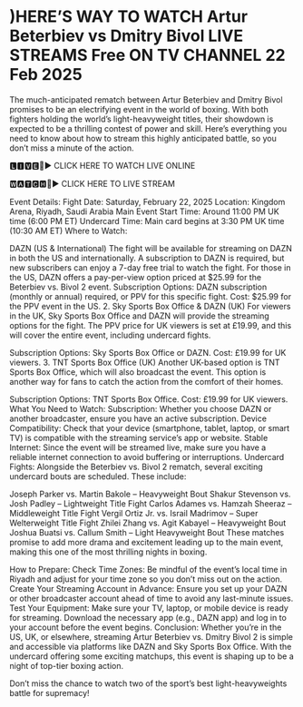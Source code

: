 # )HERE’S WAY TO WATCH Artur Beterbiev vs Dmitry Bivol LIVE STREAMS Free ON TV CHANNEL 22 Feb 2025
The much-anticipated rematch between Artur Beterbiev and Dmitry Bivol promises to be an electrifying event in the world of boxing. With both fighters holding the world’s light-heavyweight titles, their showdown is expected to be a thrilling contest of power and skill. Here’s everything you need to know about how to stream this highly anticipated battle, so you don’t miss a minute of the action.

🅻🅸🆅🅴🔴▶️ CLICK HERE TO WATCH LIVE ONLINE

🆆🅰🆃🅲🅷🔴▶️ CLICK HERE TO LIVE STREAM

Event Details:
Fight Date: Saturday, February 22, 2025
Location: Kingdom Arena, Riyadh, Saudi Arabia
Main Event Start Time: Around 11:00 PM UK time (6:00 PM ET)
Undercard Time: Main card begins at 3:30 PM UK time (10:30 AM ET)
Where to Watch:

DAZN (US & International)
The fight will be available for streaming on DAZN in both the US and internationally. A subscription to DAZN is required, but new subscribers can enjoy a 7-day free trial to watch the fight. For those in the US, DAZN offers a pay-per-view option priced at $25.99 for the Beterbiev vs. Bivol 2 event.
Subscription Options: DAZN subscription (monthly or annual) required, or PPV for this specific fight.
Cost: $25.99 for the PPV event in the US.
2. Sky Sports Box Office & DAZN (UK)
For viewers in the UK, Sky Sports Box Office and DAZN will provide the streaming options for the fight. The PPV price for UK viewers is set at £19.99, and this will cover the entire event, including undercard fights.

Subscription Options: Sky Sports Box Office or DAZN.
Cost: £19.99 for UK viewers.
3. TNT Sports Box Office (UK)
Another UK-based option is TNT Sports Box Office, which will also broadcast the event. This option is another way for fans to catch the action from the comfort of their homes.

Subscription Options: TNT Sports Box Office.
Cost: £19.99 for UK viewers.
What You Need to Watch:
Subscription: Whether you choose DAZN or another broadcaster, ensure you have an active subscription.
Device Compatibility: Check that your device (smartphone, tablet, laptop, or smart TV) is compatible with the streaming service’s app or website.
Stable Internet: Since the event will be streamed live, make sure you have a reliable internet connection to avoid buffering or interruptions.
Undercard Fights:
Alongside the Beterbiev vs. Bivol 2 rematch, several exciting undercard bouts are scheduled. These include:

Joseph Parker vs. Martin Bakole – Heavyweight Bout
Shakur Stevenson vs. Josh Padley – Lightweight Title Fight
Carlos Adames vs. Hamzah Sheeraz – Middleweight Title Fight
Vergil Ortiz Jr. vs. Israil Madrimov – Super Welterweight Title Fight
Zhilei Zhang vs. Agit Kabayel – Heavyweight Bout
Joshua Buatsi vs. Callum Smith – Light Heavyweight Bout
These matches promise to add more drama and excitement leading up to the main event, making this one of the most thrilling nights in boxing.

How to Prepare:
Check Time Zones: Be mindful of the event’s local time in Riyadh and adjust for your time zone so you don’t miss out on the action.
Create Your Streaming Account in Advance: Ensure you set up your DAZN or other broadcaster account ahead of time to avoid any last-minute issues.
Test Your Equipment: Make sure your TV, laptop, or mobile device is ready for streaming. Download the necessary app (e.g., DAZN app) and log in to your account before the event begins.
Conclusion:
Whether you’re in the US, UK, or elsewhere, streaming Artur Beterbiev vs. Dmitry Bivol 2 is simple and accessible via platforms like DAZN and Sky Sports Box Office. With the undercard offering some exciting matchups, this event is shaping up to be a night of top-tier boxing action.

Don’t miss the chance to watch two of the sport’s best light-heavyweights battle for supremacy!
